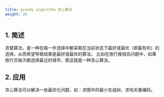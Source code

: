 ```yaml
---
title: greedy algorithm 贪心算法
weight: 20
---
```


## 1. 简述
贪婪算法，是一种在每一步选择中都采取在当前状态下最好或最优（即最有利）的选择，从而希望导致结果是最好或最优的算法。
比如在旅行推销员问题中，如果旅行员每次都选择最近的城市，那这就是一种贪心算法。

## 2. 应用

贪心算法可以解决一些最优化问题，如：求图中的最小生成树、求哈夫曼编码。